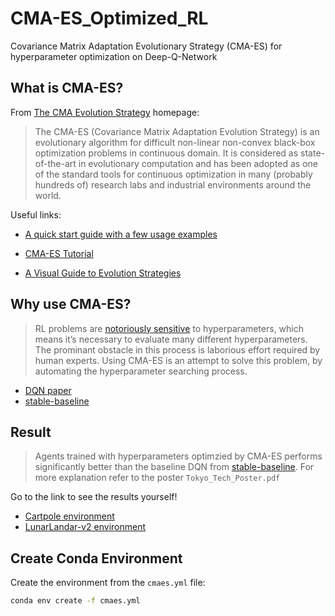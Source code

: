 # CMA-ES_Optimized_RL

Covariance Matrix Adaptation Evolutionary Strategy (CMA-ES) for hyperparameter optimization on Deep-Q-Network

## What is CMA-ES?

From [The CMA Evolution Strategy](http://cma.gforge.inria.fr/) homepage:

> The CMA-ES (Covariance Matrix Adaptation Evolution Strategy) is an evolutionary algorithm for difficult non-linear non-convex black-box optimization problems in continuous domain. It is considered as state-of-the-art in evolutionary computation and has been adopted as one of the standard tools for continuous optimization in many (probably hundreds of) research labs and industrial environments around the world. 

Useful links:

* [A quick start guide with a few usage examples](https://pypi.python.org/pypi/cma)

* [CMA-ES Tutorial](https://arxiv.org/pdf/1604.00772.pdf)

* [A Visual Guide to Evolution Strategies](http://blog.otoro.net/2017/10/29/visual-evolution-strategies/)

## Why use CMA-ES?

> RL problems are [notoriously sensitive](https://cloud.google.com/blog/products/ai-machine-learning/deep-reinforcement-learning-on-gcp-using-hyperparameters-and-cloud-ml-engine-to-best-openai-gym-games) to hyperparameters, which means it’s necessary to evaluate many different hyperparameters. The prominant obstacle in this process is laborious effort required by human experts. Using CMA-ES is an attempt to solve this problem, by automating the hyperparameter searching process.

* [DQN paper](https://www.cs.toronto.edu/~vmnih/docs/dqn.pdf)
* [stable-baseline](https://stable-baselines.readthedocs.io/en/master/index.html)

## Result
> Agents trained with hyperparameters optimzied by CMA-ES performs significantly better than the baseline DQN from [stable-baseline](https://stable-baselines.readthedocs.io/en/master/index.html). For more explanation refer to the poster `Tokyo_Tech_Poster.pdf`

Go to the link to see the results yourself!
* [Cartpole environment](https://www.youtube.com/watch?v=7nTh392Lwms)
* [LunarLandar-v2 environment](https://www.youtube.com/watch?v=A6YEB_7PSgo)

## Create Conda Environment
Create the environment from the `cmaes.yml` file:
```bash
conda env create -f cmaes.yml
```
